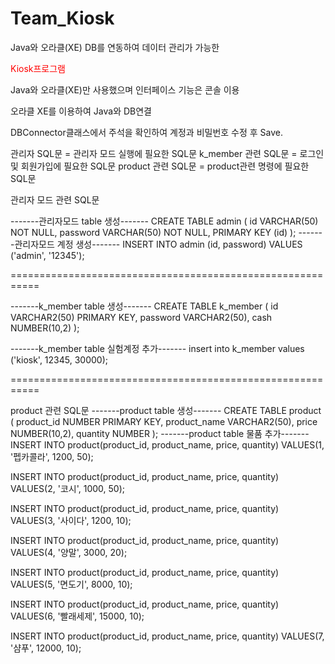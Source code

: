 # Team_Kiosk

Java와 오라클(XE) DB를 연동하여 데이터 관리가 가능한 <p style="color:red">Kiosk프로그램</p>
Java와 오라클(XE)만 사용했으며 인터페이스 기능은 콘솔 이용

오라클 XE를 이용하여 Java와 DB연결

DBConnector클래스에서 주석을 확인하여 계정과 비밀번호 수정 후 Save.

관리자 SQL문 = 관리자 모드 실행에 필요한 SQL문
k_member 관련 SQL문 = 로그인 및 회원가입에 필요한 SQL문
product 관련 SQL문 = product관련 명령에 필요한 SQL문

관리자 모드 관련 SQL문

-------관리자모드 table 생성-------
CREATE TABLE admin (
    id VARCHAR(50) NOT NULL,
    password VARCHAR(50) NOT NULL,
    PRIMARY KEY (id)
);
-------관리자모드 계정 생성-------
INSERT INTO admin (id, password) VALUES ('admin', '12345');


===========================================================


-------k_member table 생성-------
CREATE TABLE k_member (
    id VARCHAR2(50) PRIMARY KEY,
    password VARCHAR2(50),
    cash NUMBER(10,2)
);

-------k_member table 실험계정 추가-------
insert into k_member values ('kiosk', 12345, 30000);


===========================================================


product 관련 SQL문
-------product table 생성-------
CREATE TABLE product (
    product_id NUMBER PRIMARY KEY,
    product_name VARCHAR2(50),
    price NUMBER(10,2),
    quantity NUMBER
);
-------product table 물품 추가-------
INSERT INTO product(product_id, product_name, price, quantity)
VALUES(1, '펩카콜라', 1200, 50);

INSERT INTO product(product_id, product_name, price, quantity)
VALUES(2, '코시', 1000, 50);

INSERT INTO product(product_id, product_name, price, quantity)
VALUES(3, '사이다', 1200, 10);

INSERT INTO product(product_id, product_name, price, quantity)
VALUES(4, '양말', 3000, 20);

INSERT INTO product(product_id, product_name, price, quantity)
VALUES(5, '면도기', 8000, 10);

INSERT INTO product(product_id, product_name, price, quantity)
VALUES(6, '빨래세제', 15000, 10);

INSERT INTO product(product_id, product_name, price, quantity)
VALUES(7, '샴푸', 12000, 10);

